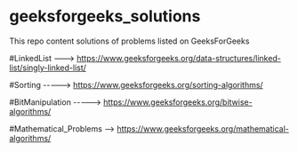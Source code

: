 # geeksforgeeks_solutions
This repo content solutions of problems listed on GeeksForGeeks

#LinkedList ---> https://www.geeksforgeeks.org/data-structures/linked-list/singly-linked-list/

#Sorting  -----> https://www.geeksforgeeks.org/sorting-algorithms/

#BitManipulation -----> https://www.geeksforgeeks.org/bitwise-algorithms/

#Mathematical_Problems --> https://www.geeksforgeeks.org/mathematical-algorithms/